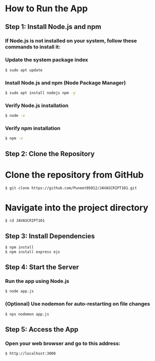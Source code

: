 # How to Run the App
## Step 1: Install Node.js and npm

### If Node.js is not installed on your system, follow these commands to install it:

### Update the system package index  
```bash
$ sudo apt update  
```

### Install Node.js and npm (Node Package Manager)  
```bash
$ sudo apt install nodejs npm -y  
```

### Verify Node.js installation  
```bash
$ node -v  
```

### Verify npm installation  
```bash
$ npm -v  
```

## Step 2: Clone the Repository

# Clone the repository from GitHub  
```bash
$ git clone https://github.com/Puneet05012/JAVASCRIPT101.git  
```

# Navigate into the project directory  
```bash
$ cd JAVASCRIPT101
```

## Step 3: Install Dependencies
```bash
$ npm install
$ npm install express ejs
```

## Step 4: Start the Server

### Run the app using Node.js  
```bash
$ node app.js  
```

### (Optional) Use nodemon for auto-restarting on file changes  
```bash
$ npx nodemon app.js  
```

## Step 5: Access the App

### Open your web browser and go to this address:  
```bash
$ http://localhost:3000  
```



